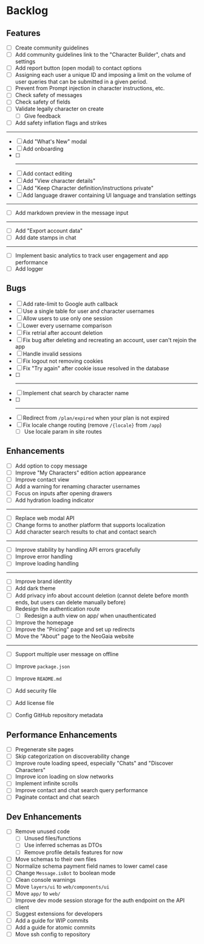 # Backlog

## Features

- [ ] Create community guidelines
- [ ] Add community guidelines link to the "Character Builder", chats and settings
- [ ] Add report button (open modal) to contact options
- [ ] Assigning each user a unique ID and imposing a limit on the volume of user queries that can be submitted in a given period.
- [ ] Prevent from Prompt injection in character instructions, etc.
- [ ] Check safety of messages
- [ ] Check safety of fields
- [ ] Validate legally character on create
  - [ ] Give feedback
- [ ] Add safety inflation flags and strikes
- ---
- [ ] Add "What's New" modal
- [ ] Add onboarding
- [ ] ---
- [ ] Add contact editing
- [ ] Add "View character details"
- [ ] Add "Keep Character definition/instructions private"
- [ ] Add language drawer containing UI language and translation settings
- ---
- [ ] Add markdown preview in the message input
- ---
- [ ] Add "Export account data"
- [ ] Add date stamps in chat
- ---
- [ ] Implement basic analytics to track user engagement and app performance
- [ ] Add logger

## Bugs

- [ ] Add rate-limit to Google auth callback
- [ ] Use a single table for user and character usernames
- [ ] Allow users to use only one session
- [ ] Lower every username comparison
- [ ] Fix retrial after account deletion
- [ ] Fix bug after deleting and recreating an account, user can't rejoin the app
- [ ] Handle invalid sessions
- [ ] Fix logout not removing cookies
- [ ] Fix "Try again" after cookie issue resolved in the database
- [ ] ---
- [ ] Implement chat search by character name
- [ ] ---
- [ ] Redirect from `/plan/expired` when your plan is not expired
- [ ] Fix locale change routing (remove `/{locale}` from `/app`)
  - [ ] Use locale param in site routes

## Enhancements

- [ ] Add option to copy message
- [ ] Improve "My Characters" edition action appearance
- [ ] Improve contact view
- [ ] Add a warning for renaming character usernames
- [ ] Focus on inputs after opening drawers
- [ ] Add hydration loading indicator
- ---
- [ ] Replace web modal API
- [ ] Change forms to another platform that supports localization
- [ ] Add character search results to chat and contact search
- ---
- [ ] Improve stability by handling API errors gracefully
- [ ] Improve error handling
- [ ] Improve loading handling
- ---
- [ ] Improve brand identity
- [ ] Add dark theme
- [ ] Add privacy info about account deletion (cannot delete before month ends, but users can delete manually before)
- [ ] Redesign the authentication route
  - [ ] Redesign a auth view on app/ when unauthenticated
- [ ] Improve the homepage
- [ ] Improve the "Pricing" page and set up redirects
- [ ] Move the "About" page to the NeoGaia website
---
- [ ] Support multiple user message on offline

- [ ] Improve `package.json`
- [ ] Improve `README.md`
- [ ] Add security file
- [ ] Add license file
- [ ] Config GitHub repository metadata

## Performance Enhancements

- [ ] Pregenerate site pages
- [ ] Skip categorization on discoverability change
- [ ] Improve route loading speed, especially "Chats" and "Discover Characters"
- [ ] Improve icon loading on slow networks
- [ ] Implement infinite scrolls
- [ ] Improve contact and chat search query performance
- [ ] Paginate contact and chat search

## Dev Enhancements

- [ ] Remove unused code
  - [ ] Unused files/functions
  - [ ] Use inferred schemas as DTOs
  - [ ] Remove profile details features for now
- [ ] Move schemas to their own files
- [ ] Normalize schema payment field names to lower camel case
- [ ] Change `Message.isBot` to boolean mode
- [ ] Clean console warnings
- [ ] Move `layers/ui` to `web/components/ui`
- [ ] Move `app/` to `web/`
- [ ] Improve dev mode session storage for the auth endpoint on the API client
- [ ] Suggest extensions for developers
- [ ] Add a guide for WIP commits
- [ ] Add a guide for atomic commits
- [ ] Move ssh config to repository
